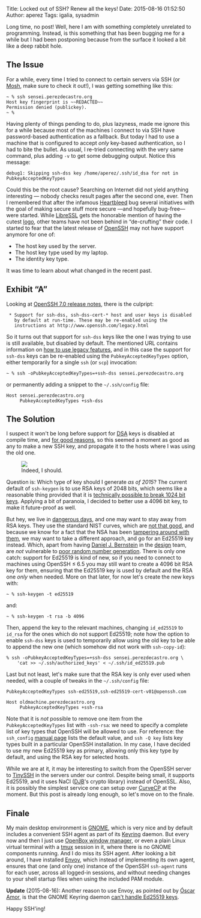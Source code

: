 Title: Locked out of SSH? Renew all the keys!
Date: 2015-08-16 01:52:50
Author: aperez
Tags: igalia, sysadmin

Long time, no post! Well, here I am with something completely unrelated to
programming. Instead, is this something that has been bugging me for a while
but I had been postponing because from the surface it looked a bit like a
deep rabbit hole.

The Issue
---------

For a while, every time I tried to connect to certain servers via SSH (or
[Mosh], make sure to check it out!), I was getting something like this:

```
~ % ssh sensei.perezdecastro.org
Host key fingerprint is ~~REDACTED~~
Permission denied (publickey).
~ %
```

Having plenty of things pending to do, plus lazyness, made me ignore this
for a while because most of the machines I connect to via SSH have
password-based authentication as a fallback. But today I had to use a machine
that is configured to accept *only* key-based authentication, so I had to bite
the bullet. As usual, I re-tried connecting with the very same command, plus
adding `-v` to get some debugging output. Notice this message:

```
debug1: Skipping ssh-dss key /home/aperez/.ssh/id_dsa for not in PubkeyAcceptedKeyTypes
```

Could this be the root cause? Searching on Internet did not yield anything
interesting — nobody checks result pages after the second one, ever. Then
I remembered that after the infamous [Heartbleed](http://heartbleed.com/) bug
several initiatives with the goal of making secure stuff more secure —and
hopefully bug-free— were started. While [LibreSSL](http://www.libressl.org/)
gets the honorable mention of having the cutest
[logo](http://www.libressl.org/images/ChePuff.jpg), other teams have not been
behind in “de-crufting” their code. I started to fear that the latest release
of [OpenSSH](openssh) may not have support anymore for one of:

- The host key used by the server.
- The host key type used by my laptop.
- The identity key type.

It was time to learn about what changed in the recent past.


Exhibit “A”
-----------

Looking at [OpenSSH 7.0 release notes](openssh-rel7.0), there is the culpript:

```
 * Support for ssh-dss, ssh-dss-cert-* host and user keys is disabled
   by default at run-time. These may be re-enabled using the
   instructions at http://www.openssh.com/legacy.html
```

So it turns out that support for `ssh-dss` keys like the one I was trying to
use is still available, but disabled by default. The mentioned URL contains
information on [how to use legacy features](openssh-legacy), and in this case
the support for `ssh-dss` keys can be re-enabled using the
`PubkeyAcceptedKeyTypes` option, either temporarily for a single `ssh` (or
`scp`) invocation:

```
~ % ssh -oPubkeyAcceptedKeyTypes=+ssh-dss sensei.perezdecastro.org
```

or permanently adding a snippet to the `~/.ssh/config` file:

```
Host sensei.perezdecastro.org
     PubkeyAcceptedKeyTypes +ssh-dss
```


The Solution
------------

I suspect it won't be long before support for
[DSA](https://en.wikipedia.org/wiki/Digital_Signature_Algorithm) keys is
disabled at compile time, and
[for good reasons](http://meyering.net/nuke-your-DSA-keys/), so this seemed
a moment as good as any to make a new SSH key, and propagate it to the hosts
where I was using the old one.

<figure class="image">
  <img src="//perezdecastro.org/2015/should-change-ssh-key.png">
  <figcaption>Indeed, I should.</figcaption>
</figure>

Question is: Which type of key should I generate *as of 2015*? The current
default of `ssh-keygen` is to use RSA keys of 2048 bits, which seems like a
reasonable thing provided that it is
[technically possible to break 1024 bit keys](http://cs.tau.ac.il/~tromer/twirl/).
Applying a bit of paranoia, I decided to better use a 4096 bit key, to make
it future-proof as well.

But hey, we live in [dangerous
days](https://www.themoviedb.org/movie/57656-dangerous-days-making-blade-runner),
and one may want to stay away from RSA keys. They use the standard NIST
curves, which are
[not that good](http://www.hyperelliptic.org/tanja/vortraege/20130531.pdf),
and because we know for a fact that the NSA has been
[tampering around with them](http://projectbullrun.org/dual-ec/), we may
want to take a different approach, and go for an Ed25519 key instead. Which,
apart from having [Daniel J. Bernstein](dbj) in the
[design](http://ed25519.cr.yp.to/ed25519-20110926.pdf) team, are *not*
vulnerable to [poor random number generation](http://www.xkcd.com/424/). There
is only one catch: support for Ed25519 is kind of new, so if you need to
connect to machines using OpenSSH ≤ 6.5 you may still want to create a 4096
bit RSA key for them, ensuring that the Ed25519 key is used by default and the
RSA one *only* when needed. More on that later, for now let's create the new
keys with:

```
~ % ssh-keygen -t ed25519
```

and:

```
~ % ssh-keygen -t rsa -b 4096
```

Then, append the key to the relevant machines, changing `id_ed25519` to
`id_rsa` for the ones which do not support Ed25519; note how the option
to enable `ssh-dss` keys is used to temporarily allow using the old key to be
able to append the new one (which somehow did not work with `ssh-copy-id`):

```
% ssh -oPubkeyAcceptedKeyTypes=+ssh-dss sensei.perezdecastro.org \
    'cat >> ~/.ssh/authorized_keys' < ~/.ssh/id_ed25519.pub
```

Last but not least, let's make sure that the RSA key is only ever used when
needed, with a couple of tweaks in the `~/.ssh/config` file:

```
PubkeyAcceptedKeyTypes ssh-ed25519,ssh-ed25519-cert-v01@openssh.com

Host oldmachine.perezdecastro.org
     PubkeyAcceptedKeyTypes +ssh-rsa
```

Note that it is *not* possible to remove one item from the
`PubkeyAcceptedKeyTypes` list with `-ssh-rsa`: we need to specify a complete
list of key types that OpenSSH will be allowed to use. For reference: the
`ssh_config` [manual page](http://www.openbsd.org/cgi-bin/man.cgi/OpenBSD-current/man5/ssh_config.5)
lists the default value, and `ssh -Q key` lists key types built in a
particular OpenSSH installation. In my case, I have decided to use my new
Ed25519 key as primary, allowing only this key type by default, and using
the RSA key for selected hosts.

While we are at it, it may be interesting to switch from the OpenSSH server to
[TinySSH](http://tinyssh.org/) in the servers under our control. Despite being
small, it supports Ed25519, and it uses NaCl ([DJB](djb)'s crypto library)
instead of OpenSSL. Also, it is possibly the simplest service one can setup
over [CurveCP](http://curvecp.org/) at the moment. But this post is already
long enough, so let's move on to the finale.


Finale
------

My main desktop environment is [GNOME](http://www.gnome.org), which is very
nice and by default includes a convenient SSH agent as part of its
[Keyring](https://wiki.gnome.org/Projects/GnomeKeyring) daemon. But every now
and then I just use [OpenBox window manager](http://openbox.org), or even a
plain Linux virtual terminal with a [tmux](https://tmux.github.io/) session in
it, where there is no GNOME components running. And I do miss its SSH agent.
After looking a bit around, I have installed
[Envoy](https://github.com/vodik/envoy), which instead of implementing its own
agent, ensures that one (and only one) instance of the OpenSSH `ssh-agent`
runs for each user, across all logged-in sessions, and without needing changes
to your shell startup files when using the included PAM module.

**Update** (2015-08-16): Another reason to use Envoy, as pointed out by
[Óscar Amor](https://twitter.com/amhairghin), is that the GNOME Keyring daemon
[can't handle Ed25519 keys](https://bugzilla.gnome.org/show_bug.cgi?id=723274).

Happy SSH'ing!


[Mosh]: https://mosh.mit.edu/
[openssh]: http://www.openssh.com
[openssh-legacy]: http://www.openssh.com/legacy.html
[openssh-rel7.0]: http://www.openssh.com/txt/release-7.0
[djb]: http://cr.yp.to/djb.html
